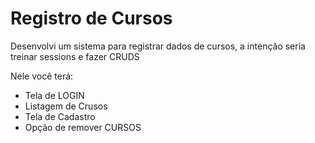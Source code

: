 <h1> Registro de Cursos </h1>

<p>Desenvolvi um sistema para registrar dados de cursos, a intenção seria treinar sessions e fazer CRUDS</p>

<p> Nele você terá:</p>
<ul>
  <li>Tela de LOGIN</li>
  <li>Listagem de Crusos</li>
  <li>Tela de Cadastro</li>
  <li>Opção de remover CURSOS</li>
</ul>

